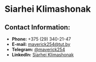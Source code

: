 # Siarhei Klimashonak

## Contact Information:

- **Phone:** +375 (29) 340-21-47
- **E-mail:** [maverick254@tut.by](mailto:maverick254@tut.by)
- **Telegram:** [@maverick254](https://t.me/maverick254)
- **LinkedIn:** [Siarhei Klimashonak](https://by.linkedin.com/in/sergei-klimashonak-79007a271)
